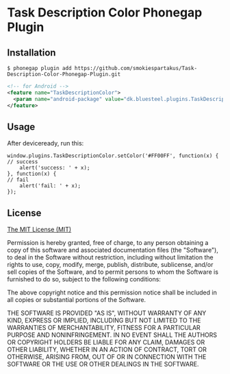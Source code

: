 # Task Description Color Phonegap Plugin


## Installation
```
$ phonegap plugin add https://github.com/smokiespartakus/Task-Description-Color-Phonegap-Plugin.git
```

```xml
<!-- for Android -->
<feature name="TaskDescriptionColor">
  <param name="android-package" value="dk.bluesteel.plugins.TaskDescriptionColor" />
</feature>
```

## Usage
After deviceready, run this:
```
window.plugins.TaskDescriptionColor.setColor('#FF00FF', function(x) {
// success
    alert('success: ' + x);
}, function(x) {
// fail
    alert('fail: ' + x);
}); 
```
## License

[The MIT License (MIT)](http://www.opensource.org/licenses/mit-license.html)

Permission is hereby granted, free of charge, to any person obtaining a copy
of this software and associated documentation files (the "Software"), to deal
in the Software without restriction, including without limitation the rights
to use, copy, modify, merge, publish, distribute, sublicense, and/or sell
copies of the Software, and to permit persons to whom the Software is
furnished to do so, subject to the following conditions:

The above copyright notice and this permission notice shall be included in
all copies or substantial portions of the Software.

THE SOFTWARE IS PROVIDED "AS IS", WITHOUT WARRANTY OF ANY KIND, EXPRESS OR
IMPLIED, INCLUDING BUT NOT LIMITED TO THE WARRANTIES OF MERCHANTABILITY,
FITNESS FOR A PARTICULAR PURPOSE AND NONINFRINGEMENT. IN NO EVENT SHALL THE
AUTHORS OR COPYRIGHT HOLDERS BE LIABLE FOR ANY CLAIM, DAMAGES OR OTHER
LIABILITY, WHETHER IN AN ACTION OF CONTRACT, TORT OR OTHERWISE, ARISING FROM,
OUT OF OR IN CONNECTION WITH THE SOFTWARE OR THE USE OR OTHER DEALINGS IN
THE SOFTWARE.
